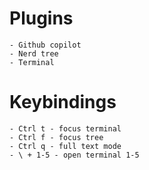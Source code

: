 # Plugins
    - Github copilot
    - Nerd tree
    - Terminal

# Keybindings
    - Ctrl t - focus terminal
    - Ctrl f - focus tree
    - Ctrl q - full text mode
    - \ + 1-5 - open terminal 1-5
